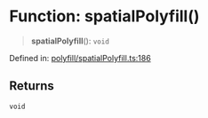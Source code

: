 # Function: spatialPolyfill()

> **spatialPolyfill**(): `void`

Defined in: [polyfill/spatialPolyfill.ts:186](https://github.com/webspatial/webspatial-sdk/blob/main/react/src/polyfill/spatialPolyfill.ts#L186)

## Returns

`void`
